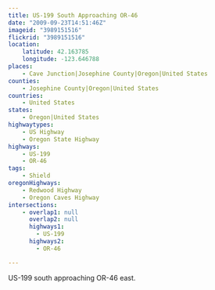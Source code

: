 ```yaml
---
title: US-199 South Approaching OR-46
date: "2009-09-23T14:51:46Z"
imageid: "3989151516"
flickrid: "3989151516"
location:
    latitude: 42.163785
    longitude: -123.646788
places:
    - Cave Junction|Josephine County|Oregon|United States
counties:
    - Josephine County|Oregon|United States
countries:
    - United States
states:
    - Oregon|United States
highwaytypes:
    - US Highway
    - Oregon State Highway
highways:
    - US-199
    - OR-46
tags:
    - Shield
oregonHighways:
    - Redwood Highway
    - Oregon Caves Highway
intersections:
    - overlap1: null
      overlap2: null
      highways1:
        - US-199
      highways2:
        - OR-46

---
```

US-199 south approaching OR-46 east.